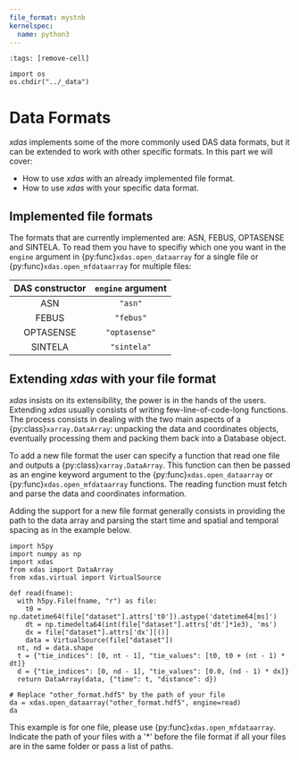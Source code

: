 ```yaml
---
file_format: mystnb
kernelspec:
  name: python3
---
```


```{code-cell}
:tags: [remove-cell]

import os
os.chdir("../_data")
```

# Data Formats

*xdas* implements some of the more commonly used DAS data formats, but it can be extended to work with other specific formats. In this part we will cover:

- How to use *xdas* with an already implemented file format.
- How to use *xdas* with your specific data format.

## Implemented file formats

The formats that are currently implemented are: ASN, FEBUS, OPTASENSE and SINTELA. To read them you have to specifiy which one you want in the `engine` argument in {py:func}`xdas.open_dataarray` for a single file or {py:func}`xdas.open_mfdataarray` for multiple files:

| DAS constructor   | `engine` argument |
|:-----------------:|:-----------------:|
| ASN               | `"asn"`           |
| FEBUS             | `"febus"`         |
| OPTASENSE         | `"optasense"`     |
| SINTELA           | `"sintela"`       |

## Extending *xdas* with your file format

*xdas* insists on its extensibility, the power is in the hands of the users. Extending *xdas* usually consists of writing few-line-of-code-long functions. The process consists in dealing with the two main aspects of a {py:class}`xarray.DataArray`: unpacking the data and coordinates objects, eventually processing them and packing them back into a Database object. 

To add a new file format the user can specify a function that read one file and outputs a {py:class}`xarray.DataArray`. This function can then be passed as an engine keyword argument to the {py:func}`xdas.open_dataarray` or {py:func}`xdas.open_mfdataarray` functions. The reading function must fetch and parse the data and coordinates information. 

Adding the support for a new file format generally consists in providing the path to the data array and parsing the start time and spatial and temporal spacing as in the example below.

```{code-cell}
import h5py
import numpy as np
import xdas
from xdas import DataArray
from xdas.virtual import VirtualSource

def read(fname):
  with h5py.File(fname, "r") as file:
    t0 = np.datetime64(file["dataset"].attrs['t0']).astype('datetime64[ms]')
    dt = np.timedelta64(int(file["dataset"].attrs['dt']*1e3), 'ms')
    dx = file["dataset"].attrs['dx'][()]
    data = VirtualSource(file["dataset"])
  nt, nd = data.shape
  t = {"tie_indices": [0, nt - 1], "tie_values": [t0, t0 + (nt - 1) * dt]}
  d = {"tie_indices": [0, nd - 1], "tie_values": [0.0, (nd - 1) * dx]}
  return DataArray(data, {"time": t, "distance": d})

# Replace "other_format.hdf5" by the path of your file
da = xdas.open_dataarray("other_format.hdf5", engine=read)
da
```

This example is for one file, please use {py:func}`xdas.open_mfdataarray`. Indicate the path of your files with a '*' before the file format if all your files are in the same folder or pass a list of paths.